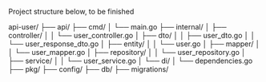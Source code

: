 Project structure below, to be finished

api-user/
├── api/
├── cmd/
│   └── main.go
├── internal/
│   ├── controller/
│   │   └── user_controller.go
│   ├── dto/
│   │   ├── user_dto.go
│   │   └── user_response_dto.go
│   ├── entity/
│   │   └── user.go
│   ├── mapper/
│   │   └── user_mapper.go
│   ├── repository/
│   │   └── user_repository.go
│   ├── service/
│   │   └── user_service.go
│   └── di/
│       └── dependencies.go
├── pkg/
├── config/
├── db/
├── migrations/